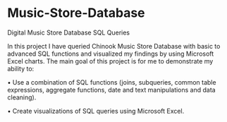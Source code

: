 # Music-Store-Database
Digital Music Store Database SQL Queries

In this project I have queried Chinook Music Store Database with basic to advanced SQL functions and visualized my findings by using Microsoft Excel charts.
The main goal of this project is for me to demonstrate my ability to:

• Use a combination of SQL functions (joins, subqueries, common table expressions, aggregate functions, date and text manipulations and data cleaning).

• Create visualizations of SQL queries using Microsoft Excel.
